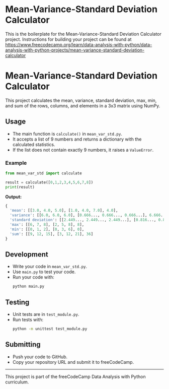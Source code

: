 # Mean-Variance-Standard Deviation Calculator

This is the boilerplate for the Mean-Variance-Standard Deviation Calculator project. Instructions for building your project can be found at https://www.freecodecamp.org/learn/data-analysis-with-python/data-analysis-with-python-projects/mean-variance-standard-deviation-calculator

# Mean-Variance-Standard Deviation Calculator

This project calculates the mean, variance, standard deviation, max, min, and sum of the rows, columns, and elements in a 3x3 matrix using NumPy.

## Usage

- The main function is `calculate()` in `mean_var_std.py`.
- It accepts a list of 9 numbers and returns a dictionary with the calculated statistics.
- If the list does not contain exactly 9 numbers, it raises a `ValueError`.

### Example

```python
from mean_var_std import calculate

result = calculate([0,1,2,3,4,5,6,7,8])
print(result)
```

**Output:**
```python
{
  'mean': [[3.0, 4.0, 5.0], [1.0, 4.0, 7.0], 4.0],
  'variance': [[6.0, 6.0, 6.0], [0.666..., 0.666..., 0.666...], 6.666...],
  'standard deviation': [[2.449..., 2.449..., 2.449...], [0.816..., 0.816..., 0.816...], 2.581...],
  'max': [[6, 7, 8], [2, 5, 8], 8],
  'min': [[0, 1, 2], [0, 3, 6], 0],
  'sum': [[9, 12, 15], [3, 12, 21], 36]
}
```

## Development

- Write your code in `mean_var_std.py`.
- Use `main.py` to test your code.
- Run your code with:
  ```sh
  python main.py
  ```

## Testing

- Unit tests are in `test_module.py`.
- Run tests with:
  ```sh
  python -m unittest test_module.py
  ```

## Submitting

- Push your code to GitHub.
- Copy your repository URL and submit it to freeCodeCamp.

---
This project is part of the freeCodeCamp Data Analysis with Python curriculum.